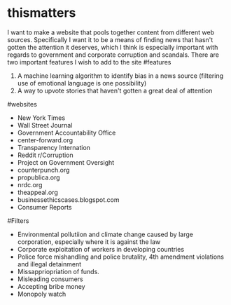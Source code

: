 # thismatters
I want to make a website that pools together content from different web sources. 
Specifically I want it to be a means of finding news that hasn't gotten the attention it deserves, which I think is especially important with regards to government and corporate corruption and scandals. 
There are two important features I wish to add to the site
#features
<ol>
  <li> A machine learning algorithm to identify bias in a news source (filtering use of emotional language is one possibility) </li>
  <li> A way to upvote stories that haven't gotten a great deal of attention </li> 
</ol>
#websites
<ul>
  <li> New York Times </li>
  <li> Wall Street Journal </li>
  <li> Government Accountability Office </li>
  <li> center-forward.org </li>
  <li> Transparency Internation </li>
  <li> Reddit r/Corruption </li>
  <li> Project on Government Oversight </li> 
  <li> counterpunch.org </li>
  <li> propublica.org </li> 
  <li> nrdc.org </li>
  <li> theappeal.org </li> 
  <li> businessethicscases.blogspot.com </li> 
  <li> Consumer Reports </li> 
</ul>
#Filters
<ul>
  <li> Environmental pollutiion and climate change caused by large corporation, especially where it is against the law </li>
  <li> Corporate exploitation of workers in developing countries </li> 
  <li> Police force mishandling and police brutality, 4th amendment violations and illegal detainment </li> 
  <li> Missappriopriation of funds. </li>
  <li> Misleading consumers </li> 
  <li> Accepting bribe money </li> 
  <li> Monopoly watch </li> 
</ul>


